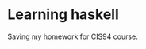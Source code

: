 # Learning haskell
Saving my homework for [CIS94](http://www.seas.upenn.edu/~cis194/spring13/lectures.html) course.
